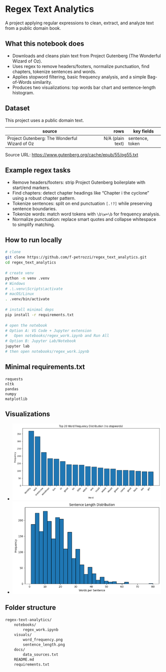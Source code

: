 # Regex Text Analytics

A project applying regular expressions to clean, extract, and analyze text from a public domain book.

## What this notebook does
- Downloads and cleans plain text from Project Gutenberg (The Wonderful Wizard of Oz).
- Uses regex to remove headers/footers, normalize punctuation, find chapters, tokenize sentences and words.
- Applies stopword filtering, basic frequency analysis, and a simple Bag-of-Words similarity.
- Produces two visualizations: top words bar chart and sentence-length histogram.

## Dataset
This project uses a public domain text.

| source | rows | key fields |
|---|---:|---|
| Project Gutenberg: The Wonderful Wizard of Oz | N/A (plain text) | sentence, token |

Source URL: https://www.gutenberg.org/cache/epub/55/pg55.txt

## Example regex tasks
- Remove headers/footers: strip Project Gutenberg boilerplate with start/end markers.
- Find chapters: detect chapter headings like “Chapter i the cyclone” using a robust chapter pattern.
- Tokenize sentences: split on end punctuation `[.!?]` while preserving sentence boundaries.
- Tokenize words: match word tokens with `\b\w+\b` for frequency analysis.
- Normalize punctuation: replace smart quotes and collapse whitespace to simplify matching.

## How to run locally
```sh
# clone
git clone https://github.com/f-petrozzi/regex_text_analytics.git
cd regex_text_analytics

# create venv
python -m venv .venv
# Windows
# .\.venv\Scripts\activate
# macOS/Linux
. .venv/bin/activate

# install minimal deps
pip install -r requirements.txt

# open the notebook
# Option A: VS Code + Jupyter extension
#   Open notebooks/regex_work.ipynb and Run All
# Option B: Jupyter Lab/Notebook
jupyter lab
# then open notebooks/regex_work.ipynb
```

## Minimal requirements.txt
```
requests
nltk
pandas
numpy
matplotlib
```

## Visualizations
- ![Top words (no stopwords)](visuals/word_frequency.png)
- ![Sentence length distribution](visuals/sentence_length.png)

## Folder structure
```
regex-text-analytics/
    notebooks/
        regex_work.ipynb
    visuals/
        word_frequency.png
        sentence_length.png
    docs/
        data_sources.txt
    README.md
    requirements.txt
```